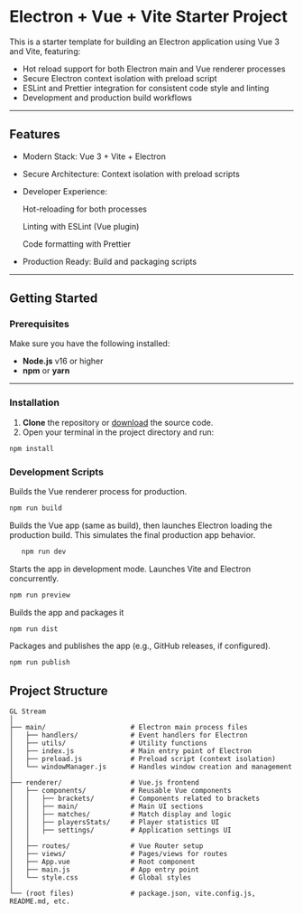 # Electron + Vue + Vite Starter Project

This is a starter template for building an Electron application using Vue 3 and Vite, featuring:

- Hot reload support for both Electron main and Vue renderer processes
- Secure Electron context isolation with preload script
- ESLint and Prettier integration for consistent code style and linting
- Development and production build workflows

---

## Features

- Modern Stack: Vue 3 + Vite + Electron

- Secure Architecture: Context isolation with preload scripts

- Developer Experience:

   Hot-reloading for both processes

   Linting with ESLint (Vue plugin)

   Code formatting with Prettier

- Production Ready: Build and packaging scripts

---

## Getting Started

### Prerequisites

Make sure you have the following installed:

- **Node.js** v16 or higher
- **npm** or **yarn**

---

### Installation

1. **Clone** the repository or [download](https://github.com/Anas-hishamSet-Up-Project-Scaffold) the source code.
2. Open your terminal in the project directory and run:

```bash
npm install
```

### Development Scripts

Builds the Vue renderer process for production.

```bash
npm run build
```

Builds the Vue app (same as build), then launches Electron loading the production build.
This simulates the final production app behavior.

```bash
   npm run dev
```

Starts the app in development mode. Launches Vite and Electron concurrently.

```bash
npm run preview
```

Builds the app and packages it

```bash
npm run dist
```

Packages and publishes the app (e.g., GitHub releases, if configured).

```bash
npm run publish
```

##  Project Structure

```none
GL Stream
│
├── main/                     # Electron main process files
│   ├── handlers/             # Event handlers for Electron
│   ├── utils/                # Utility functions
│   ├── index.js              # Main entry point of Electron
│   ├── preload.js            # Preload script (context isolation)
│   └── windowManager.js      # Handles window creation and management
│
├── renderer/                 # Vue.js frontend
│   ├── components/           # Reusable Vue components
│   │   ├── brackets/         # Components related to brackets
│   │   ├── main/             # Main UI sections
│   │   ├── matches/          # Match display and logic
│   │   ├── playersStats/     # Player statistics UI
│   │   ├── settings/         # Application settings UI
│   │
│   ├── routes/               # Vue Router setup
│   ├── views/                # Pages/views for routes
│   ├── App.vue               # Root component
│   ├── main.js               # App entry point
│   └── style.css             # Global styles
│
└── (root files)              # package.json, vite.config.js, README.md, etc.

